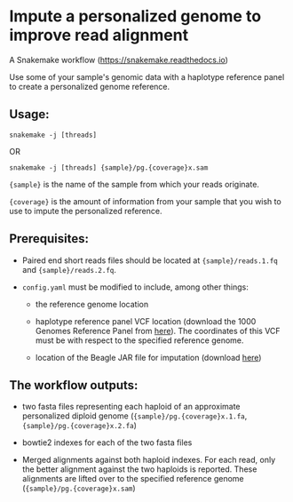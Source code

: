 # Impute a personalized genome to improve read alignment

A Snakemake workflow (https://snakemake.readthedocs.io)

Use some of your sample's genomic data with a haplotype reference panel to
create a personalized genome reference.

## Usage:

``` 
snakemake -j [threads]
```

OR 

```
snakemake -j [threads] {sample}/pg.{coverage}x.sam
```

`{sample}` is the name of the sample from which your reads originate.

`{coverage}` is the amount of information from your sample that you wish to use
to impute the personalized reference.

## Prerequisites:

- Paired end short reads files should be located at `{sample}/reads.1.fq`
  and `{sample}/reads.2.fq`.

- `config.yaml` must be modified to include, among other things:

    + the reference genome location

    + haplotype reference panel VCF location (download the 1000 Genomes
      Reference Panel from
      [here](ftp://ftp.1000genomes.ebi.ac.uk/vol1/ftp/release/20130502/)). The
      coordinates of this VCF must be with respect to the specified reference
      genome.

    + location of the Beagle JAR file for imputation (download
      [here](https://faculty.washington.edu/browning/beagle/beagle.08Nov19.3ec.jar))

## The workflow outputs:

- two fasta files representing each haploid of an approximate personalized
  diploid genome (`{sample}/pg.{coverage}x.1.fa`, `{sample}/pg.{coverage}x.2.fa`)

- bowtie2 indexes for each of the two fasta files

- Merged alignments against both haploid indexes. For each read, only the
  better alignment against the two haploids is reported. These alignments are
  lifted over to the specified reference genome (`{sample}/pg.{coverage}x.sam`)
